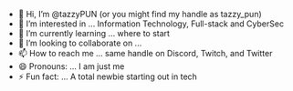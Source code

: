 - 👋 Hi, I’m @tazzyPUN (or you might find my handle as tazzy_pun)
- 👀 I’m interested in ... Information Technology, Full-stack and CyberSec
- 🌱 I’m currently learning ... where to start
- 💞️ I’m looking to collaborate on ... 
- 📫 How to reach me ... same handle on Discord, Twitch, and Twitter
- 😄 Pronouns: ... I am just me
- ⚡ Fun fact: ... A total newbie starting out in tech

<!---
tm00dy/tm00dy is a ✨ special ✨ repository because its `README.md` (this file) appears on your GitHub profile.
You can click the Preview link to take a look at your changes.
--->
